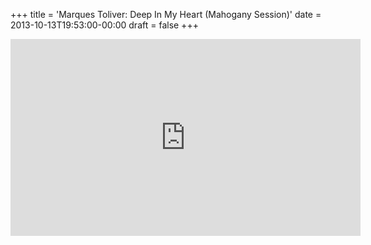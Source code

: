 +++
title = 'Marques Toliver: Deep In My Heart (Mahogany Session)'
date = 2013-10-13T19:53:00-00:00
draft = false
+++

<iframe width="560" height="315" src="https://www.youtube.com/embed/-fvcTS5srR0?si=dkOmo6VxIWypOnnQ" title="YouTube video player" frameborder="0" allow="accelerometer; autoplay; clipboard-write; encrypted-media; gyroscope; picture-in-picture; web-share" referrerpolicy="strict-origin-when-cross-origin" allowfullscreen></iframe>

